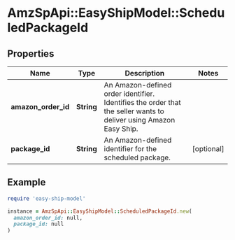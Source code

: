 # AmzSpApi::EasyShipModel::ScheduledPackageId

## Properties

| Name | Type | Description | Notes |
| ---- | ---- | ----------- | ----- |
| **amazon_order_id** | **String** | An Amazon-defined order identifier. Identifies the order that the seller wants to deliver using Amazon Easy Ship. |  |
| **package_id** | **String** | An Amazon-defined identifier for the scheduled package. | [optional] |

## Example

```ruby
require 'easy-ship-model'

instance = AmzSpApi::EasyShipModel::ScheduledPackageId.new(
  amazon_order_id: null,
  package_id: null
)
```

